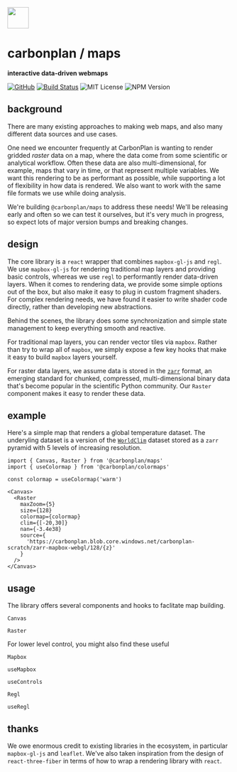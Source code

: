 <img
  src='https://carbonplan-assets.s3.amazonaws.com/monogram/dark-small.png'
  height='48'
/>

# carbonplan / maps

**interactive data-driven webmaps**

[![GitHub][github-badge]][github]
[![Build Status]][actions]
![MIT License][]
![NPM Version][]

[github]: https://github.com/carbonplan/maps
[github-badge]: https://badgen.net/badge/-/github?icon=github&label
[build status]: https://github.com/carbonplan/maps/actions/workflows/main.yml/badge.svg
[actions]: https://github.com/carbonplan/maps/actions/workflows/main.yml
[mit license]: https://badgen.net/badge/license/MIT/blue
[npm version]: https://badgen.net/npm/v/@carbonplan/maps

## background

There are many existing approaches to making web maps, and also many different data sources and use cases. 

One need we encounter frequently at CarbonPlan is wanting to render gridded _raster_ data on a map, where the data come from some scientific or analytical workflow. Often these data are also multi-dimensional, for example, maps that vary in time, or that represent multiple variables. We want this rendering to be as performant as possible, while supporting a lot of flexibility in how data is rendered. We also want to work with the same file formats we use while doing analysis.

We're building `@carbonplan/maps` to address these needs! We'll be releasing early and often so we can test it ourselves, but it's very much in progress, so expect lots of major version bumps and breaking changes.

## design

The core library is a `react` wrapper that combines `mapbox-gl-js` and `regl`. We use `mapbox-gl-js` for rendering traditional map layers and providing basic controls, whereas we use `regl` to performantly render data-driven layers. When it comes to rendering data, we provide some simple options out of the box, but also make it easy to plug in custom fragment shaders. For complex rendering needs, we have found it easier to write shader code directly, rather than developing new abstractions.

Behind the scenes, the library does some synchronization and simple state management to keep everything smooth and reactive.

For traditional map layers, you can render vector tiles via `mapbox`. Rather than try to wrap all of `mapbox`, we simply expose a few key hooks that make it easy to build `mapbox` layers yourself.

For raster data layers, we assume data is stored in the [`zarr`](https://github.com/zarr-developers/zarr-python) format, an emerging standard for chunked, compressed, multi-dimensional binary data that's become popular in the scientific Python community. Our `Raster` component makes it easy to render these data.

## example

Here's a simple map that renders a global temperature dataset. The underyling dataset is a version of the [`WorldClim`](https://www.worldclim.org/data/worldclim21.html) dataset stored as a `zarr` pyramid with 5 levels of increasing resolution.

```
import { Canvas, Raster } from '@carbonplan/maps'
import { useColormap } from '@carbonplan/colormaps'

const colormap = useColormap('warm')

<Canvas>
  <Raster
    maxZoom={5}
    size={128}
    colormap={colormap}
    clim={[-20,30]}
    nan={-3.4e38}
    source={
      'https://carbonplan.blob.core.windows.net/carbonplan-scratch/zarr-mapbox-webgl/128/{z}'
    }
  />
</Canvas>

```

## usage

The library offers several components and hooks to faclitate map building.

`Canvas`

`Raster`

For lower level control, you might also find these useful

`Mapbox`

`useMapbox`

`useControls`

`Regl`

`useRegl`

## thanks

We owe enormous credit to existing libraries in the ecosystem, in particular `mapbox-gl-js` and `leaflet`. We've also taken inspiration from the design of `react-three-fiber` in terms of how to wrap a rendering library with `react`.
